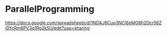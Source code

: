 # ParallelProgramming
https://docs.google.com/spreadsheets/d/1NDAJ6Cup3NCl6eMG6h2Dcr56Zj0YcRm6PV3q1Rg2k5U/edit?usp=sharing
